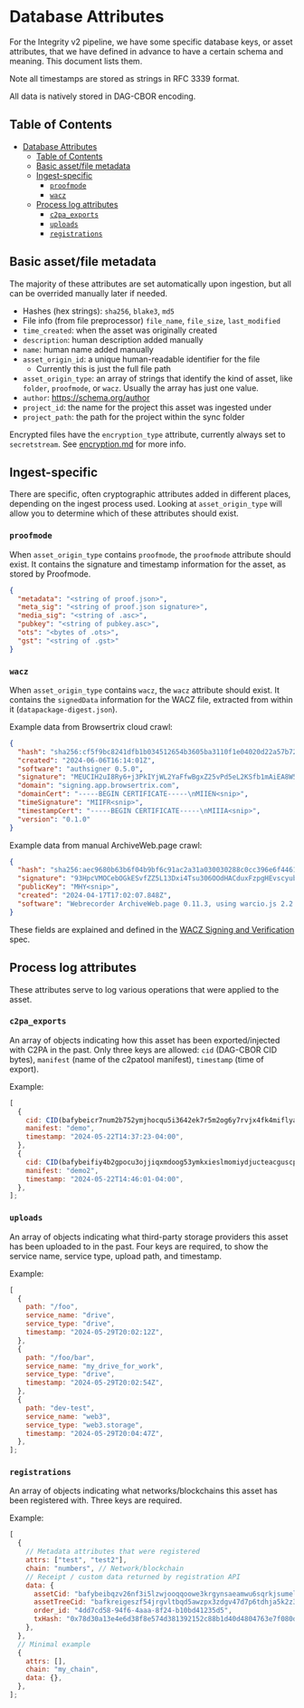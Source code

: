 # Database Attributes

For the Integrity v2 pipeline, we have some specific database keys, or asset attributes, that we have defined in advance to have a certain schema and meaning. This document lists them.

Note all timestamps are stored as strings in RFC 3339 format.

All data is natively stored in DAG-CBOR encoding.

## Table of Contents
- [Database Attributes](#database-attributes)
  - [Table of Contents](#table-of-contents)
  - [Basic asset/file metadata](#basic-assetfile-metadata)
  - [Ingest-specific](#ingest-specific)
    - [`proofmode`](#proofmode)
    - [`wacz`](#wacz)
  - [Process log attributes](#process-log-attributes)
    - [`c2pa_exports`](#c2pa_exports)
    - [`uploads`](#uploads)
    - [`registrations`](#registrations)


## Basic asset/file metadata

The majority of these attributes are set automatically upon ingestion, but all can be overrided manually later if needed.

- Hashes (hex strings): `sha256`, `blake3`, `md5`
- File info (from file preprocessor) `file_name`, `file_size`, `last_modified`
- `time_created`: when the asset was originally created
- `description`: human description added manually
- `name`: human name added manually
- `asset_origin_id`: a unique human-readable identifier for the file
  - Currently this is just the full file path
- `asset_origin_type`: an array of strings that identify the kind of asset, like `folder`, `proofmode`, or `wacz`. Usually the array has just one value.
- `author`: https://schema.org/author
- `project_id`: the name for the project this asset was ingested under
- `project_path`: the path for the project within the sync folder

Encrypted files have the `encryption_type` attribute, currently always set to `secretstream`. See [encryption.md](./encryption.md) for more info.

## Ingest-specific

There are specific, often cryptographic attributes added in different places, depending on the ingest process used. Looking at `asset_origin_type` will allow you to determine which of these attributes should exist.

### `proofmode`

When `asset_origin_type` contains `proofmode`, the `proofmode` attribute should exist. It contains the signature and timestamp information for the asset, as stored by Proofmode.

```json
{
  "metadata": "<string of proof.json>",
  "meta_sig": "<string of proof.json signature>",
  "media_sig": "<string of .asc>",
  "pubkey": "<string of pubkey.asc>",
  "ots": "<bytes of .ots>",
  "gst": "<string of .gst>"
}
```

### `wacz`

When `asset_origin_type` contains `wacz`, the `wacz` attribute should exist. It contains the `signedData` information for the WACZ file, extracted from within it (`datapackage-digest.json`).

Example data from Browsertrix cloud crawl:

```json
{
  "hash": "sha256:cf5f9bc8241dfb1b034512654b3605ba3110f1e04020d22a57b72818f1540394",
  "created": "2024-06-06T16:14:01Z",
  "software": "authsigner 0.5.0",
  "signature": "MEUCIH2uI8Ry6+j3PkIYjWL2YaFfwBgxZ25vPd5eL2KSfb1mAiEA8W5Ew2B0iR5AkMq5J52VKw9nvTUFvyfaz0/nc9ngJOM=",
  "domain": "signing.app.browsertrix.com",
  "domainCert": "-----BEGIN CERTIFICATE-----\nMIIEN<snip>",
  "timeSignature": "MIIFR<snip>",
  "timestampCert": "-----BEGIN CERTIFICATE-----\nMIIIA<snip>",
  "version": "0.1.0"
}
```

Example data from manual ArchiveWeb.page crawl:

```json
{
  "hash": "sha256:aec9680b63b6f04b9bf6c91ac2a31a030030288c0cc396e6f44611864b42622c",
  "signature": "93HpcVMOCebOGkESvfZZ5L13Dxi4Tsu306OOdHACduxFzpgHEvscyubERhPPchB0RZc+ICSqr25pmf7FQIMs2mUwiyhBR+diPCWHoi8OQD0ollEzQ8QiahM5r7ggQ4c9",
  "publicKey": "MHY<snip>",
  "created": "2024-04-17T17:02:07.848Z",
  "software": "Webrecorder ArchiveWeb.page 0.11.3, using warcio.js 2.2.0"
}
```

These fields are explained and defined in the [WACZ Signing and Verification](https://specs.webrecorder.net/wacz-auth/0.1.0/) spec.

## Process log attributes

These attributes serve to log various operations that were applied to the asset.

### `c2pa_exports`

An array of objects indicating how this asset has been exported/injected with C2PA in the past. Only three keys are allowed: `cid` (DAG-CBOR CID bytes), `manifest` (name of the c2patool manifest), `timestamp` (time of export).

Example:

```javascript
[
  {
    cid: CID(bafybeicr7num2b752ymjhocqu5i3642ek7r5m2og6y7rvjx4fk4miflyam),
    manifest: "demo",
    timestamp: "2024-05-22T14:37:23-04:00",
  },
  {
    cid: CID(bafybeifiy4b2gpocu3ojjiqxmdoog53ymkxieslmomiydjucteacguscpu),
    manifest: "demo2",
    timestamp: "2024-05-22T14:46:01-04:00",
  },
];
```

### `uploads`

An array of objects indicating what third-party storage providers this asset has been uploaded to in the past. Four keys are required, to show the service name, service type, upload path, and timestamp.

Example:

```javascript
[
  {
    path: "/foo",
    service_name: "drive",
    service_type: "drive",
    timestamp: "2024-05-29T20:02:12Z",
  },
  {
    path: "/foo/bar",
    service_name: "my_drive_for_work",
    service_type: "drive",
    timestamp: "2024-05-29T20:02:54Z",
  },
  {
    path: "dev-test",
    service_name: "web3",
    service_type: "web3.storage",
    timestamp: "2024-05-29T20:04:47Z",
  },
];
```

### `registrations`

An array of objects indicating what networks/blockchains this asset has been registered with. Three keys are required.

Example:

```javascript
[
  {
    // Metadata attributes that were registered
    attrs: ["test", "test2"],
    chain: "numbers", // Network/blockchain
    // Receipt / custom data returned by registration API
    data: {
      assetCid: "bafybeibqzv26nf3i5lzwjooqqoowe3krgynsaeamwu6sqrkjsumel7crsm",
      assetTreeCid: "bafkreigeszf54jrgvltbqd5awzpx3zdgv47d7p6tdhja5k2z3ea3uyrdru",
      order_id: "4dd7cd58-94f6-4aaa-8f24-b10bd41235d5",
      txHash: "0x78d30a13e4e6d38f8e574d381392152c88b1d40d4804763e7f080d18f968d625",
    },
  },
  // Minimal example
  {
    attrs: [],
    chain: "my_chain",
    data: {},
  },
];
```
